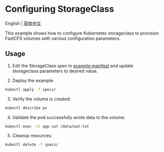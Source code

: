 # Configuring StorageClass

English | [简体中文](./README-zh_CN.md)

This example shows how to configure Kubernetes storageclass to provision FastCFS volumes with various configuration parameters.

## Usage
1. Edit the StorageClass spec in [example manifest](./specs/example.yaml) and update storageclass parameters to desired value.

2. Deploy the example:
```sh
kubectl apply -f specs/
```

3. Verify the volume is created:
```sh
kubectl describe pv
```

4. Validate the pod successfully wrote data to the volume:
```sh
kubectl exec -it app cat /data/out.txt
```

5. Cleanup resources:
```sh
kubectl delete -f specs/
```
